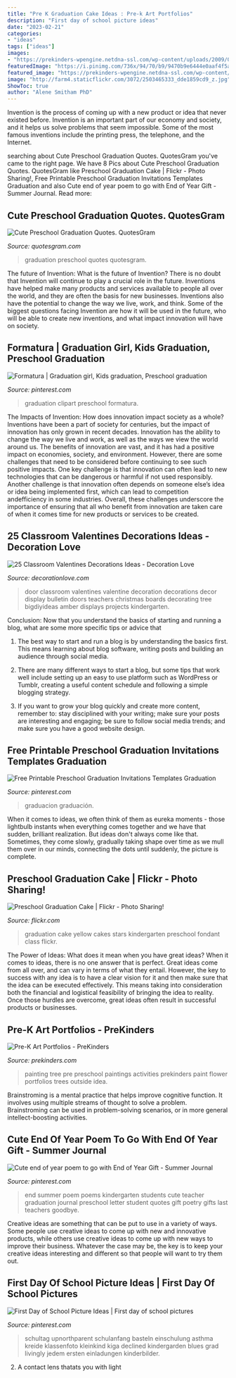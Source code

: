 ```yaml
---
title: "Pre K Graduation Cake Ideas : Pre-k Art Portfolios"
description: "First day of school picture ideas"
date: "2023-02-21"
categories:
- "ideas"
tags: ["ideas"]
images:
- "https://prekinders-wpengine.netdna-ssl.com/wp-content/uploads/2009/09/artport6.jpg"
featuredImage: "https://i.pinimg.com/736x/94/70/b9/9470b9e6444e0aaf4f5a91fb9f574084--school-days-clipart.jpg"
featured_image: "https://prekinders-wpengine.netdna-ssl.com/wp-content/uploads/2009/09/artport6.jpg"
image: "http://farm4.staticflickr.com/3072/2503465333_dde1859cd9_z.jpg"
ShowToc: true
author: "Alene Smitham PhD"
---
```



Invention is the process of coming up with a new product or idea that never existed before. Invention is an important part of our economy and society, and it helps us solve problems that seem impossible. Some of the most famous inventions include the printing press, the telephone, and the Internet.

	

		
searching about Cute Preschool Graduation Quotes. QuotesGram you've came to the right page. We have 8 Pics about Cute Preschool Graduation Quotes. QuotesGram like Preschool Graduation Cake | Flickr - Photo Sharing!, Free Printable Preschool Graduation Invitations Templates Graduation and also Cute end of year poem to go with End of Year Gift - Summer Journal. Read more:
		
    
## Cute Preschool Graduation Quotes. QuotesGram

<img loading=lazy src="https://cdn.quotesgram.com/img/28/32/1215058380-4d0da27706b520040b2ec7355c70b8d2.jpg" onerror="this.onerror=null;this.src='https://tse4.mm.bing.net/th?id=OIP.TQ2idwa1IAQLLsc1XHC40gHaJ4&amp;pid=15.1';" alt="Cute Preschool Graduation Quotes. QuotesGram">

_Source: quotesgram.com_

>graduation preschool quotes quotesgram. 

	

The future of Invention: What is the future of Invention?
There is no doubt that Invention will continue to play a crucial role in the future. Inventions have helped make many products and services available to people all over the world, and they are often the basis for new businesses. Inventions also have the potential to change the way we live, work, and think. Some of the biggest questions facing Invention are how it will be used in the future, who will be able to create new inventions, and what impact innovation will have on society.

    
## Formatura | Graduation Girl, Kids Graduation, Preschool Graduation

<img loading=lazy src="https://i.pinimg.com/736x/94/70/b9/9470b9e6444e0aaf4f5a91fb9f574084--school-days-clipart.jpg" onerror="this.onerror=null;this.src='https://tse2.mm.bing.net/th?id=OIP.XWL-HNvN0COgDVOGVS4wKAHaLa&amp;pid=15.1';" alt="Formatura | Graduation girl, Kids graduation, Preschool graduation">

_Source: pinterest.com_

>graduation clipart preschool formatura. 

	

The Impacts of Invention: How does innovation impact society as a whole?
Inventions have been a part of society for centuries, but the impact of innovation has only grown in recent decades. Innovation has the ability to change the way we live and work, as well as the ways we view the world around us. The benefits of innovation are vast, and it has had a positive impact on economies, society, and environment. However, there are some challenges that need to be considered before continuing to see such positive impacts. One key challenge is that innovation can often lead to new technologies that can be dangerous or harmful if not used responsibly. Another challenge is that innovation often depends on someone else’s idea or idea being implemented first, which can lead to competition andefficiency in some industries. Overall, these challenges underscore the importance of ensuring that all who benefit from innovation are taken care of when it comes time for new products or services to be created.

    
## 25 Classroom Valentines Decorations Ideas - Decoration Love

<img loading=lazy src="http://www.decorationlove.com/wp-content/uploads/2016/11/Great-Valentine-Classroom-Door-Decoration-Ideas-1.jpg" onerror="this.onerror=null;this.src='https://tse1.mm.bing.net/th?id=OIP.kzIEYqbLAshRL0sZTEpZJgHaJ4&amp;pid=15.1';" alt="25 Classroom Valentines Decorations Ideas - Decoration Love">

_Source: decorationlove.com_

>door classroom valentines valentine decoration decorations decor display bulletin doors teachers christmas boards decorating tree bigdiyideas amber displays projects kindergarten. 

	

Conclusion: Now that you understand the basics of starting and running a blog, what are some more specific tips or advice that
1. The best way to start and run a blog is by understanding the basics first. This means learning about blog software, writing posts and building an audience through social media.
2. There are many different ways to start a blog, but some tips that work well include setting up an easy to use platform such as WordPress or Tumblr, creating a useful content schedule and following a simple blogging strategy.

3. If you want to grow your blog quickly and create more content, remember to: stay disciplined with your writing; make sure your posts are interesting and engaging; be sure to follow social media trends; and make sure you have a good website design.

    
## Free Printable Preschool Graduation Invitations Templates Graduation

<img loading=lazy src="https://i.pinimg.com/736x/93/18/2d/93182d40722c91eaf3c6d2b25cbe5c32.jpg" onerror="this.onerror=null;this.src='https://tse1.mm.bing.net/th?id=OIP.VlR-aDiAy6w210QOSV_4xgHaKW&amp;pid=15.1';" alt="Free Printable Preschool Graduation Invitations Templates Graduation">

_Source: pinterest.com_

>graduacion graduación. 

	

When it comes to ideas, we often think of them as eureka moments - those lightbulb instants when everything comes together and we have that sudden, brilliant realization. But ideas don't always come like that. Sometimes, they come slowly, gradually taking shape over time as we mull them over in our minds, connecting the dots until suddenly, the picture is complete.

    
## Preschool Graduation Cake | Flickr - Photo Sharing!

<img loading=lazy src="http://farm4.staticflickr.com/3072/2503465333_dde1859cd9_z.jpg" onerror="this.onerror=null;this.src='https://tse2.mm.bing.net/th?id=OIP.4-uY9LKJ3gRP-x_RFAyBxwAAAA&amp;pid=15.1';" alt="Preschool Graduation Cake | Flickr - Photo Sharing!">

_Source: flickr.com_

>graduation cake yellow cakes stars kindergarten preschool fondant class flickr. 

	

The Power of Ideas: What does it mean when you have great ideas?
When it comes to ideas, there is no one answer that is perfect. Great ideas come from all over, and can vary in terms of what they entail. However, the key to success with any idea is to have a clear vision for it and then make sure that the idea can be executed effectively. This means taking into consideration both the financial and logistical feasibility of bringing the idea to reality. Once those hurdles are overcome, great ideas often result in successful products or businesses.

    
## Pre-K Art Portfolios - PreKinders

<img loading=lazy src="https://prekinders-wpengine.netdna-ssl.com/wp-content/uploads/2009/09/artport6.jpg" onerror="this.onerror=null;this.src='https://tse3.mm.bing.net/th?id=OIP.CiT_E4EdWEf7wtSHZcvEhgHaQb&amp;pid=15.1';" alt="Pre-K Art Portfolios - PreKinders">

_Source: prekinders.com_

>painting tree pre preschool paintings activities prekinders paint flower portfolios trees outside idea. 

	

Brainstroming is a mental practice that helps improve cognitive function. It involves using multiple streams of thought to solve a problem. Brainstroming can be used in problem-solving scenarios, or in more general intellect-boosting activities.

    
## Cute End Of Year Poem To Go With End Of Year Gift - Summer Journal

<img loading=lazy src="https://i.pinimg.com/736x/48/3f/a9/483fa9ca99bde0a76a455df48933c19a--summer-journal-end-of-year.jpg" onerror="this.onerror=null;this.src='https://tse2.mm.bing.net/th?id=OIP.uO7BE9Mw3JthU5uo6uJIjAHaKX&amp;pid=15.1';" alt="Cute end of year poem to go with End of Year Gift - Summer Journal">

_Source: pinterest.com_

>end summer poem poems kindergarten students cute teacher graduation journal preschool letter student quotes gift poetry gifts last teachers goodbye. 

	

Creative ideas are something that can be put to use in a variety of ways. Some people use creative ideas to come up with new and innovative products, while others use creative ideas to come up with new ways to improve their business. Whatever the case may be, the key is to keep your creative ideas interesting and different so that people will want to try them out.

    
## First Day Of School Picture Ideas | First Day Of School Pictures

<img loading=lazy src="https://i.pinimg.com/736x/40/56/18/40561854867bb2d8bead30a607b4b817.jpg" onerror="this.onerror=null;this.src='https://tse1.mm.bing.net/th?id=OIP.oCxB1D2UhWA7ZcO54-NWAAHaKS&amp;pid=15.1';" alt="First Day of School Picture Ideas | First day of school pictures">

_Source: pinterest.com_

>schultag upnorthparent schulanfang basteln einschulung asthma kreide klassenfoto kleinkind kiga declined kindergarden blues grad livingly jedem ersten einladungen kinderbilder. 

	

2. A contact lens thatats you with light

